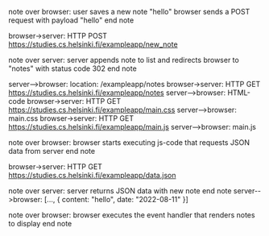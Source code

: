 note over browser:
user saves a new note "hello"
browser sends a POST request
with payload "hello"
end note

browser->server: HTTP POST https://studies.cs.helsinki.fi/exampleapp/new_note

note over server:
server appends note to list
and redirects browser to "notes"
with status code 302
end note

server-->browser: location: /exampleapp/notes
browser->server: HTTP GET https://studies.cs.helsinki.fi/exampleapp/notes
server-->browser: HTML-code
browser->server: HTTP GET https://studies.cs.helsinki.fi/exampleapp/main.css
server-->browser: main.css
browser->server: HTTP GET https://studies.cs.helsinki.fi/exampleapp/main.js
server-->browser: main.js

note over browser:
browser starts executing js-code
that requests JSON data from server 
end note

browser->server: HTTP GET https://studies.cs.helsinki.fi/exampleapp/data.json

note over server:
server returns JSON data with new note
end note
server-->browser: [..., { content: "hello", date: "2022-08-11" }]

note over browser:
browser executes the event handler
that renders notes to display
end note